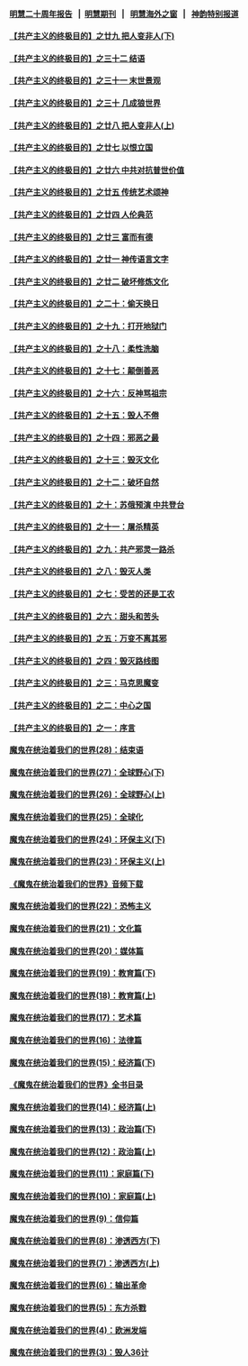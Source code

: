 #### [明慧二十周年报告](https://github.com/gfw-breaker/mh-reports/blob/master/README.md?t=07230521) &nbsp;&nbsp;|&nbsp;&nbsp;[明慧期刊](https://github.com/gfw-breaker/mh-qikan) &nbsp;&nbsp;|&nbsp;&nbsp; [明慧海外之窗](https://github.com/gfw-breaker/mh-news/blob/master/README.md?t=07230521) &nbsp;&nbsp;|&nbsp;&nbsp; [神韵特别报道](https://github.com/gfw-breaker/mh-news/blob/master/shenyun.md?t=07230521) 

#### [【共产主义的终极目的】之廿九 把人变非人(下)](../pages/nsc422/n11344140.md?t=07230521) 

#### [【共产主义的终极目的】之三十二 结语](../pages/nsc422/n11360535.md?t=07230521) 

#### [【共产主义的终极目的】之三十一 末世景观](../pages/nsc422/n11351129.md?t=07230521) 

#### [【共产主义的终极目的】之三十 几成狼世界](../pages/nsc422/n11348280.md?t=07230521) 

#### [【共产主义的终极目的】之廿八 把人变非人(上)](../pages/nsc422/n11340492.md?t=07230521) 

#### [【共产主义的终极目的】之廿七 以恨立国](../pages/nsc422/n11336944.md?t=07230521) 

#### [【共产主义的终极目的】之廿六 中共对抗普世价值](../pages/nsc422/n11324785.md?t=07230521) 

#### [【共产主义的终极目的】之廿五 传统艺术颂神](../pages/nsc422/n11296396.md?t=07230521) 

#### [【共产主义的终极目的】之廿四 人伦典范](../pages/nsc422/n11296397.md?t=07230521) 

#### [【共产主义的终极目的】之廿三 富而有德](../pages/nsc422/n11283598.md?t=07230521) 

#### [【共产主义的终极目的】之廿一 神传语言文字](../pages/nsc422/n11263265.md?t=07230521) 

#### [【共产主义的终极目的】之廿二 破坏修炼文化](../pages/nsc422/n11245728.md?t=07230521) 

#### [【共产主义的终极目的】之二十：偷天换日](../pages/nsc422/n11238846.md?t=07230521) 

#### [【共产主义的终极目的】之十九：打开地狱门](../pages/nsc422/n11206376.md?t=07230521) 

#### [【共产主义的终极目的】之十八：柔性洗脑](../pages/nsc422/n11199994.md?t=07230521) 

#### [【共产主义的终极目的】之十七：颠倒善恶](../pages/nsc422/n11179782.md?t=07230521) 

#### [【共产主义的终极目的】之十六：反神骂祖宗](../pages/nsc422/n11166798.md?t=07230521) 

#### [【共产主义的终极目的】之十五：毁人不倦](../pages/nsc422/n11166792.md?t=07230521) 

#### [【共产主义的终极目的】之十四：邪恶之最](../pages/nsc422/n11150249.md?t=07230521) 

#### [【共产主义的终极目的】之十三：毁灭文化](../pages/nsc422/n11135227.md?t=07230521) 

#### [【共产主义的终极目的】之十二：破坏自然](../pages/nsc422/n11135214.md?t=07230521) 

#### [【共产主义的终极目的】之十：苏俄预演 中共登台](../pages/nsc422/n11118424.md?t=07230521) 

#### [【共产主义的终极目的】之十一：屠杀精英](../pages/nsc422/n11118442.md?t=07230521) 

#### [【共产主义的终极目的】之九：共产邪灵一路杀](../pages/nsc422/n11114139.md?t=07230521) 

#### [【共产主义的终极目的】之八：毁灭人类](../pages/nsc422/n11108503.md?t=07230521) 

#### [【共产主义的终极目的】之七：受苦的还是工农](../pages/nsc422/n11101809.md?t=07230521) 

#### [【共产主义的终极目的】之六：甜头和苦头](../pages/nsc422/n11096971.md?t=07230521) 

#### [【共产主义的终极目的】之五：万变不离其邪](../pages/nsc422/n11091285.md?t=07230521) 

#### [【共产主义的终极目的】之四：毁灭路线图](../pages/nsc422/n11086284.md?t=07230521) 

#### [【共产主义的终极目的】之三：马克思魔变](../pages/nsc422/n11061941.md?t=07230521) 

#### [【共产主义的终极目的】之二：中心之国](../pages/nsc422/n11047728.md?t=07230521) 

#### [【共产主义的终极目的】之一：序言](../pages/nsc422/n11086077.md?t=07230521) 

#### [魔鬼在统治着我们的世界(28)：结束语](../pages/nsc422/n10936246.md?t=07230521) 

#### [魔鬼在统治着我们的世界(27)：全球野心(下)](../pages/nsc422/n10928319.md?t=07230521) 

#### [魔鬼在统治着我们的世界(26)：全球野心(上)](../pages/nsc422/n10900318.md?t=07230521) 

#### [魔鬼在统治着我们的世界(25)：全球化](../pages/nsc422/n10788205.md?t=07230521) 

#### [魔鬼在统治着我们的世界(24)：环保主义(下)](../pages/nsc422/n10695307.md?t=07230521) 

#### [魔鬼在统治着我们的世界(23)：环保主义(上)](../pages/nsc422/n10688613.md?t=07230521) 

#### [《魔鬼在统治着我们的世界》音频下载](../pages/nsc422/n10635553.md?t=07230521) 

#### [魔鬼在统治着我们的世界(22)：恐怖主义](../pages/nsc422/n10614727.md?t=07230521) 

#### [魔鬼在统治着我们的世界(21)：文化篇](../pages/nsc422/n10597706.md?t=07230521) 

#### [魔鬼在统治着我们的世界(20)：媒体篇](../pages/nsc422/n10586579.md?t=07230521) 

#### [魔鬼在统治着我们的世界(19)：教育篇(下)](../pages/nsc422/n10564808.md?t=07230521) 

#### [魔鬼在统治着我们的世界(18)：教育篇(上)](../pages/nsc422/n10526970.md?t=07230521) 

#### [魔鬼在统治着我们的世界(17)：艺术篇](../pages/nsc422/n10499093.md?t=07230521) 

#### [魔鬼在统治着我们的世界(16)：法律篇](../pages/nsc422/n10485969.md?t=07230521) 

#### [魔鬼在统治着我们的世界(15)：经济篇(下)](../pages/nsc422/n10469975.md?t=07230521) 

#### [《魔鬼在统治着我们的世界》全书目录](../pages/nsc422/n10464261.md?t=07230521) 

#### [魔鬼在统治着我们的世界(14)：经济篇(上)](../pages/nsc422/n10457370.md?t=07230521) 

#### [魔鬼在统治着我们的世界(13)：政治篇(下)](../pages/nsc422/n10448270.md?t=07230521) 

#### [魔鬼在统治着我们的世界(12)：政治篇(上)](../pages/nsc422/n10444576.md?t=07230521) 

#### [魔鬼在统治着我们的世界(11)：家庭篇(下)](../pages/nsc422/n10440961.md?t=07230521) 

#### [魔鬼在统治着我们的世界(10)：家庭篇(上)](../pages/nsc422/n10435448.md?t=07230521) 

#### [魔鬼在统治着我们的世界(9)：信仰篇](../pages/nsc422/n10432159.md?t=07230521) 

#### [魔鬼在统治着我们的世界(8)：渗透西方(下)](../pages/nsc422/n10429603.md?t=07230521) 

#### [魔鬼在统治着我们的世界(7)：渗透西方(上)](../pages/nsc422/n10426013.md?t=07230521) 

#### [魔鬼在统治着我们的世界(6)：输出革命](../pages/nsc422/n10421536.md?t=07230521) 

#### [魔鬼在统治着我们的世界(5)：东方杀戮](../pages/nsc422/n10417707.md?t=07230521) 

#### [魔鬼在统治着我们的世界(4)：欧洲发端](../pages/nsc422/n10414890.md?t=07230521) 

#### [魔鬼在统治着我们的世界(3)：毁人36计](../pages/nsc422/n10411583.md?t=07230521) 

